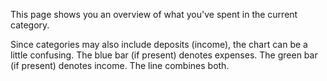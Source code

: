 This page shows you an overview of what you've spent in the current category.

Since categories may also include deposits (income), the chart can be a little confusing. The blue bar (if present) denotes expenses. The green bar (if present) denotes income. The line combines both.